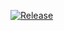 [![Release](https://github.com/lyzjs/npm-package-examples-starter/actions/workflows/release.yml/badge.svg)](https://github.com/lyzjs/npm-package-examples-starter/actions/workflows/release.yml)